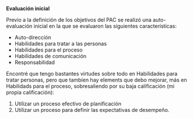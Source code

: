 **Evaluación inicial**

Previo a la definición de los objetivos del PAC se realizó una auto-evaluación inicial en la que se evaluaron las siguientes características:

- Auto-dirección
- Habilidades para tratar a las personas
- Habilidades para el proceso
- Habilidades de comunicación
- Responsabilidad

Encontré que tengo bastantes virtudes sobre todo en Habilidades para tratar personas, pero que tambíen hay elements que debo mejorar, más en Habilidads para el proceso, sobresaliendo por su baja calificación (mi propia calificación):

1. Utilizar un proceso efectivo de planificación
2. Utilizar un proceso para definir las expectativas de desempeño.